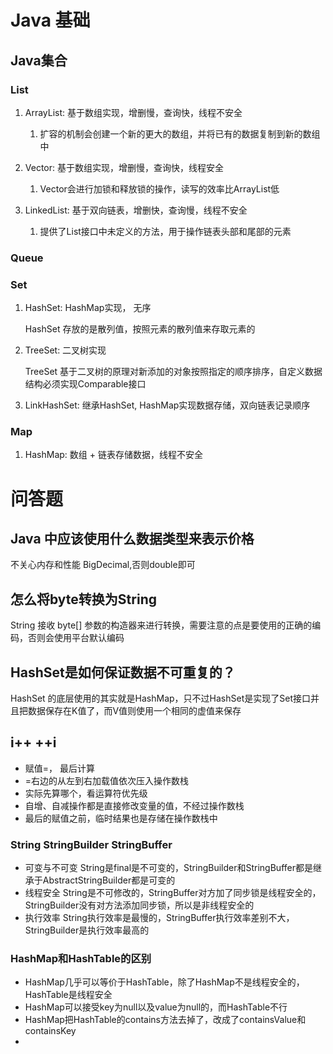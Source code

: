# Java 基础

## Java集合

### List

1. ArrayList: 基于数组实现，增删慢，查询快，线程不安全
   1. 扩容的机制会创建一个新的更大的数组，并将已有的数据复制到新的数组中
2. Vector: 基于数组实现，增删慢，查询快，线程安全
   1. Vector会进行加锁和释放锁的操作，读写的效率比ArrayList低

3. LinkedList: 基于双向链表，增删快，查询慢，线程不安全
   1. 提供了List接口中未定义的方法，用于操作链表头部和尾部的元素


### Queue

### Set

1. HashSet: HashMap实现， 无序

    HashSet 存放的是散列值，按照元素的散列值来存取元素的

2. TreeSet: 二叉树实现
    
    TreeSet 基于二叉树的原理对新添加的对象按照指定的顺序排序，自定义数据结构必须实现Comparable接口

3. LinkHashSet: 继承HashSet, HashMap实现数据存储，双向链表记录顺序

### Map

1. HashMap: 数组 + 链表存储数据，线程不安全

    

# 问答题

## Java 中应该使用什么数据类型来表示价格

不关心内存和性能 BigDecimal,否则double即可

## 怎么将byte转换为String

String 接收 byte[] 参数的构造器来进行转换，需要注意的点是要使用的正确的编码，否则会使用平台默认编码

## HashSet是如何保证数据不可重复的？

HashSet 的底层使用的其实就是HashMap，只不过HashSet是实现了Set接口并且把数据保存在K值了，而V值则使用一个相同的虚值来保存

## i++ ++i
 - 赋值=， 最后计算
 - =右边的从左到右加载值依次压入操作数栈
 - 实际先算哪个，看运算符优先级
 - 自增、自减操作都是直接修改变量的值，不经过操作数栈
 - 最后的赋值之前，临时结果也是存储在操作数栈中

### String StringBuilder StringBuffer

- 可变与不可变 String是final是不可变的，StringBuilder和StringBuffer都是继承于AbstractStringBuilder都是可变的
- 线程安全 String是不可修改的，StringBuffer对方加了同步锁是线程安全的，StringBuilder没有对方法添加同步锁，所以是非线程安全的
- 执行效率 String执行效率是最慢的，StringBuffer执行效率差别不大，StringBuilder是执行效率最高的

### HashMap和HashTable的区别

- HashMap几乎可以等价于HashTable，除了HashMap不是线程安全的，HashTable是线程安全
- HashMap可以接受key为null以及value为null的，而HashTable不行
- HashMap把HashTable的contains方法去掉了，改成了containsValue和containsKey
- 
